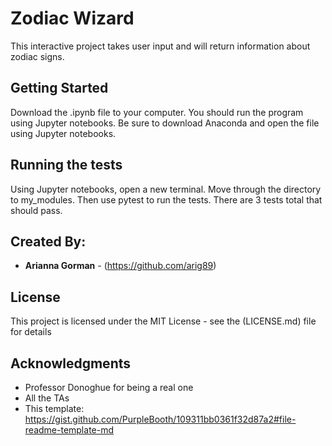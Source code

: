 # Zodiac Wizard
This interactive project takes user input and will return information about zodiac signs.

## Getting Started

Download the .ipynb file to your computer.
You should run the program using Jupyter notebooks. Be sure to download Anaconda and open the file using Jupyter notebooks.

## Running the tests
Using Jupyter notebooks, open a new terminal. Move through the directory to my_modules. Then use pytest to run the tests. There are 3 tests total that should pass.


## Created By:

* **Arianna Gorman**  - (https://github.com/arig89)

## License

This project is licensed under the MIT License - see the (LICENSE.md) file for details

## Acknowledgments

* Professor Donoghue for being a real one
* All the TAs
* This template: https://gist.github.com/PurpleBooth/109311bb0361f32d87a2#file-readme-template-md
